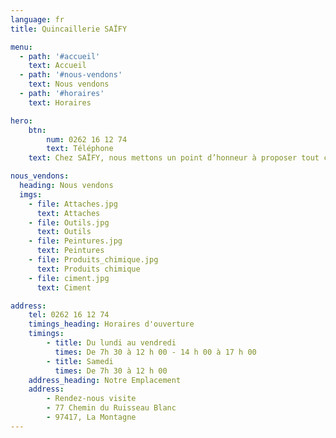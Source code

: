 ```yaml
---
language: fr
title: Quincaillerie SAÏFY

menu:
  - path: '#accueil'
    text: Accueil
  - path: '#nous-vendons'
    text: Nous vendons
  - path: '#horaires'
    text: Horaires

hero:
    btn: 
        num: 0262 16 12 74
        text: Téléphone
    text: Chez SAÏFY, nous mettons un point d’honneur à proposer tout ce dont vous avez besoin pour le bricolage, des petits éléments de fixation aux outils essentiels - pour que vous trouviez exactement ce que vous cherchez au bonne endroit. Nous livrons aussi du ciment. 

nous_vendons:
  heading: Nous vendons
  imgs:
    - file: Attaches.jpg  
      text: Attaches
    - file: Outils.jpg  
      text: Outils
    - file: Peintures.jpg  
      text: Peintures
    - file: Produits_chimique.jpg  
      text: Produits chimique
    - file: ciment.jpg
      text: Ciment

address:
    tel: 0262 16 12 74
    timings_heading: Horaires d'ouverture
    timings:
        - title: Du lundi au vendredi
          times: De 7h 30 à 12 h 00 - 14 h 00 à 17 h 00
        - title: Samedi 
          times: De 7h 30 à 12 h 00
    address_heading: Notre Emplacement
    address: 
        - Rendez-nous visite
        - 77 Chemin du Ruisseau Blanc 
        - 97417, La Montagne
---
```

